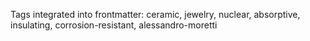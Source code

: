 Tags integrated into frontmatter: ceramic, jewelry, nuclear, absorptive, insulating, corrosion-resistant, alessandro-moretti